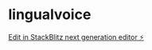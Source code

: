 # lingualvoice

[Edit in StackBlitz next generation editor ⚡️](https://stackblitz.com/~/github.com/yevheniyc/lingualvoice)